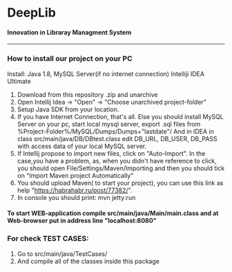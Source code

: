 

 **DeepLib** 
 ====================
#### Innovation in Libraray Managment System

------------------------------

### **How to install our project on your PC** 

Install: Java 1.8, 
         MySQL Server(if no internet connection)
         Intelliji IDEA Ultimate

1. Download from this repository .zip and unarchive
2. Open Intellij Idea -> "Open" -> "Choose unarchived project-folder"
3. Setup Java SDK from your location.
4. If you have Internet Connection, that's all. Else you should install MySQL Server on your pc, start local mysql server, export .sql files from %Project-Folder%/MySQL/Dumps/Dumps+"lastdate"/
    And in IDEA in class src/main/java/DB/DBtest.class edit DB_URL, DB_USER, DB_PASS with access data of your local MySQL server.
5. If Intellij propose to import new files, click on "Auto-Import". In the case,you have a problem, as, when you didn't have reference
                                                                       to click, you should open File/Settings/Maven/Importing and then you should tick on "Import Maven project Automatically"
6. You should upload Maven( to start your project), you can use this link as help "https://habrahabr.ru/post/77382/".
7. In console you should print:   mvn jetty:run
 #### To start WEB-application compile src/main/java/Main/main.class and at Web-browser put in address line "localhost:8080"
 
 ### For check TEST CASES:
 
 1. Go to src/main/java/TestCases/
 2. And compile all of the classes inside this package
 
 


